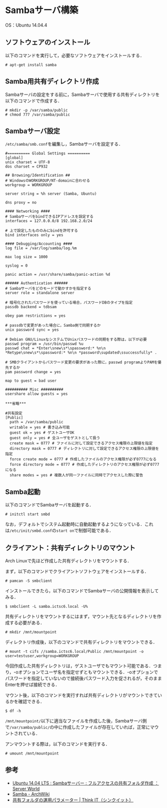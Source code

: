 # Sambaサーバ構築

OS：Ubuntu 14.04.4

## ソフトウェアのインストール

以下のコマンドを実行して，必要なソフトウェアをインストールする．

```
# apt-get install samba
```

## Samba用共有ディレクトリ作成

Sambaサーバの設定をする前に，Sambaサーバで使用する共有ディレクトリを以下のコマンドで作成する．

```
# mkdir -p /var/samba/public
# chmod 777 /var/samba/public
```

## Sambaサーバ設定

`/etc/samba/smb.conf`を編集し，Sambaサーバを設定する．

```
#========== Global Settings ==========
[global]
unix charset = UTF-8
dos charset = CP932

## Browsing/Identification ##
# WindowsのWORKGROUP/NT-domainに合わせる
workgroup = WORKGROUP

server string = %h server (Samba, Ubuntu)

dns proxy = no

#### Networking ####
# SambaサーバをbindできるIPアドレスを設定する
interfaces = 127.0.0.0/8 192.168.2.0/24

# 上で設定したもののみにbindを許可する
bind interfaces only = yes

#### Debugging/Accounting ####
log file = /var/log/samba/log.%m

max log size = 1000

syslog = 0

panic action = /usr/share/samba/panic-action %d

###### Authentication ######
# Sambaサーバをどのモードで動かすかを指定する
server role = standalone server

# 暗号化されたパスワードを使っている場合，パスワードDBのタイプを指定
passdb backend = tdbsam

obey pam restrictions = yes

# passdbで変更があった場合に，Samba側で同期するか
unix password sync = yes

# Debian GNU/LinuxなシステムでUnixパスワードの同期をする際は，以下が必要
passwd program = /usr/bin/passwd %u
passwd chat = *Enter\snew\s*\spassword:* %n\n *Retype\snew\s*\spassword:* %n\n *password\supdated\ssuccessfully* .

# SMBクライアントからパスワード変更の要求があった際に，passwd programよりPAMを優先するか
pam password change = yes

map to guest = bad user

########## Misc ##########
usershare allow guests = yes

***省略***

#共有設定
[Public]
  path = /var/samba/public
  writable = yes # 書き込み可能
  guest ok = yes # ゲストユーザOK
  guest only = yes # 全ユーザをゲストとして扱う
  create mask = 0777 # ファイルに対して設定できるアクセス権限の上限値を指定
  directory mask = 0777 # ディレクトリに対して設定できるアクセス権限の上限値を指定
  force create mode = 0777 # 作成したファイルのアクセス権限が必ず0777になる
  force directory mode = 0777 # 作成したディレクトリのアクセス権限が必ず0777になる
  share modes = yes # 複数人が同一ファイルに同時でアクセスした際に警告
```

## Samba起動

以下のコマンドでSambaサーバを起動する．

```
# initctl start smbd
```

なお，デフォルトでシステム起動時に自動起動するようになっている．これは`/etc/init/smbd.conf`の`start on`で制御可能である．

## クライアント：共有ディレクトリのマウント

Arch Linuxで先ほど作成した共有ディレクトリをマウントする．

まず，以下のコマンドでクライアントソフトウェアをインストールする．

```
# pamcan -S smbclient
```

インストールできたら，以下のコマンドでSambaサーバの公開情報を表示してみる．

```
$ smbclient -L samba.ictsc6.local -U%
```

共有ディレクトリをマウントするにはまず，マウント先となるディレクトリを作成する必要がある．

```
# mkdir /mnt/mountpoint
```

ディレクトリ作成後，以下のコマンドで共有ディレクトリをマウントできる．

```
# mount -t cifs //samba.ictsc6.local/Public /mnt/mountpoint -o user=testuser,workgroup=WORKGROUP
```

今回作成した共有ディレクトリは，ゲストユーザでもマウント可能である．つまり，-oオプションでユーザ名を指定せずともマウントできる．-oオプションでパスワードを指定していないので接続後パスワード入力を促されるが，そのままEnterを押せば接続できる．

マウント後，以下のコマンドを実行すれば共有ディレクトリがマウントできているかを確認できる．

```
$ df -h
```

`/mnt/mountpoint/`以下に適当なファイルを作成した後，Sambaサーバ側で`/var/samba/public/`の中に作成したファイルが存在していれば，正常にマウントされている．

アンマウントする際は，以下のコマンドを実行する．

```
# umount /mnt/mountpoint
```

## 参考

- [Ubuntu 14.04 LTS : Sambaサーバー : フルアクセスの共有フォルダ作成 ： Server World](https://www.server-world.info/query?os=Ubuntu_14.04&p=samba)
- [Samba - ArchWiki](https://wiki.archlinuxjp.org/index.php/Samba)
- [共有フォルダの運用パラメーター | Think IT（シンクイット）](https://thinkit.co.jp/article/766/1)